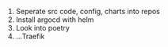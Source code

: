 1. Seperate src code, config, charts into repos
2. Install argocd with helm
3. Look into poetry
4. ...Traefik